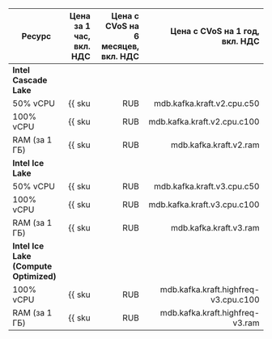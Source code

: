 | Ресурс        | Цена за 1 час,<br>вкл. НДС       | Цена с CVoS на 6 месяцев,<br>вкл. НДС | Цена с CVoS на 1 год,<br>вкл. НДС |
|---------------|---------------------------------:|--------------------------------------:|---------------------:|
| **Intel Cascade Lake**                           |
| 50% vCPU      | {{ sku|RUB|mdb.kafka.kraft.v2.cpu.c50|string }} | – | – |
| 100% vCPU     | {{ sku|RUB|mdb.kafka.kraft.v2.cpu.c100|string }} | {{ sku|RUB|v1.commitment.selfcheckout.m6.mdb.kafka.kraft.cpu.c100.v2|string }} (-10%) | {{ sku|RUB|v1.commitment.selfcheckout.y1.mdb.kafka.kraft.cpu.c100.v2|string }} (-15%) | 
| RAM (за 1 ГБ) | {{ sku|RUB|mdb.kafka.kraft.v2.ram|string }} | {{ sku|RUB|v1.commitment.selfcheckout.m6.mdb.kafka.kraft.ram.v2|string }} (-10%) | {{ sku|RUB|v1.commitment.selfcheckout.y1.mdb.kafka.kraft.ram.v2|string }} (-15%) |
| **Intel Ice Lake**                               |
| 50% vCPU      | {{ sku|RUB|mdb.kafka.kraft.v3.cpu.c50|string }} | – | – |
| 100% vCPU     | {{ sku|RUB|mdb.kafka.kraft.v3.cpu.c100|string }} | {{ sku|RUB|v1.commitment.selfcheckout.m6.mdb.kafka.kraft.cpu.c100.v3|string }} (-10%) | {{ sku|RUB|v1.commitment.selfcheckout.y1.mdb.kafka.kraft.cpu.c100.v3|string }} (-15%) |
| RAM (за 1 ГБ) | {{ sku|RUB|mdb.kafka.kraft.v3.ram|string }} | {{ sku|RUB|v1.commitment.selfcheckout.m6.mdb.kafka.kraft.ram.v3|string }} (-10%)      | {{ sku|RUB|v1.commitment.selfcheckout.y1.mdb.kafka.kraft.ram.v3|string }} (-15%)      |
| **Intel Ice Lake (Compute Optimized)**           |
| 100% vCPU     | {{ sku|RUB|mdb.kafka.kraft.highfreq-v3.cpu.c100|string }} | – | – |
| RAM (за 1 ГБ) | {{ sku|RUB|mdb.kafka.kraft.highfreq-v3.ram|string }} | – | – |


